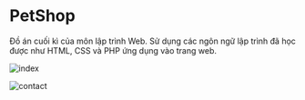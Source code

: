 # PetShop

<p>Đồ án cuối kì của môn lập trình Web. Sử dụng các ngôn ngữ lập trình đã học được như HTML, CSS và PHP ứng dụng vào trang web.</p>

![index](https://github.com/user-attachments/assets/67d9cb16-4e8f-4957-a474-88f4fdc0f866)

![contact](https://github.com/user-attachments/assets/b5c1fe56-4ea4-48d6-95fc-27818a9a78c1)

